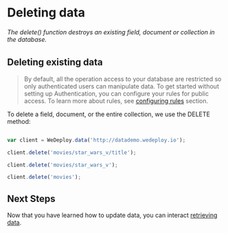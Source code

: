 # Deleting data

###### The delete() function destroys an existing field, document or collection in the database.

<!-- <article id="updating-existing-data"> -->

## Deleting existing data

> By default, all the operation access to your database are restricted so only authenticated users can manipulate data. To get started without setting up Authentication, you can configure your rules for public access. To learn more about rules, see [configuring rules](/docs/data/configuring-rules.html) section.

To delete a field, document, or the entire collection, we use the DELETE method:

```js

var client = WeDeploy.data('http://datademo.wedeploy.io');

client.delete('movies/star_wars_v/title');

client.delete('movies/star_wars_v');

client.delete('movies');

```

<!-- </article> -->


## Next Steps

Now that you have learned how to update data, you can interact [retrieving data](/docs/data/retrieving-data.html).
